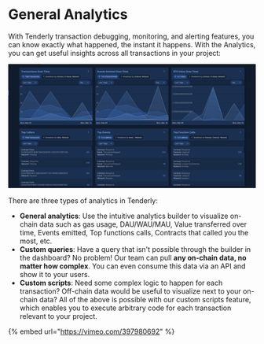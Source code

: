 # General Analytics

With Tenderly transaction debugging, monitoring, and alerting features, you can know exactly what happened, the instant it happens. With the Analytics, you can get useful insights across all transactions in your project:

![](../.gitbook/assets/image%20%2833%29.png)



There are three types of analytics in Tenderly:

* **General analytics**: Use the intuitive analytics builder to visualize on-chain data such as gas usage, DAU/WAU/MAU, Value transferred over time, Events emitted, Top functions calls, Contracts that called you the most, etc. 
* **Custom queries**: Have a query that isn't possible through the builder in the dashboard? No problem! Our team can pull **any on-chain data, no matter how complex**. You can even consume this data via an API and show it to your users. 
* **Custom scripts**: Need some complex logic to happen for each transaction? Off-chain data would be useful to visualize next to your on-chain data? All of the above is possible with our custom scripts feature, which enables you to execute arbitrary code for each transaction relevant to your project.

{% embed url="https://vimeo.com/397980692" %}

